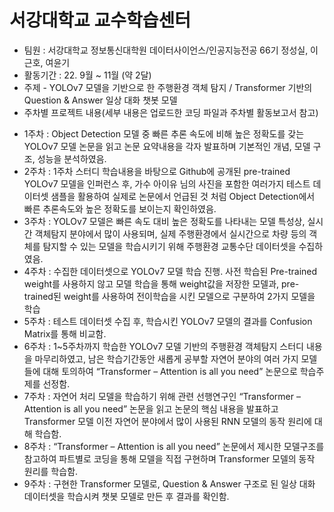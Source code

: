 # 서강대학교 교수학습센터
* 팀원 : 서강대학교 정보통신대학원 데이터사이언스/인공지능전공 66기 정성실, 이근호, 여윤기
* 활동기간 : 22. 9월 ~ 11월 (약 2달)
* 주제 - YOLOv7 모델을 기반으로 한 주행환경 객체 탐지 / Transformer 기반의 Question & Answer 일상 대화 챗봇 모델
* 주차별 프로젝트 내용(세부 내용은 업로드한 코딩 파일과 주차별 활동보고서 참고)
 - 1주차 : Object Detection 모델 중 빠른 추론 속도에 비해 높은 정확도를 갖는 YOLOv7 모델 논문을 읽고 논문 요약내용을 각자 발표하며 기본적인 개념, 모델 구조, 성능을 분석하였음.
 - 2주차 : 1주차 스터디 학습내용을 바탕으로 Github에 공개된 pre-trained YOLOv7 모델을 인퍼런스 후, 가수 아이유 님의 사진을 포함한 여러가지 테스트 데이터셋 샘플을 활용하여 실제로 논문에서 언급된 것 처럼 Object Detection에서 빠른 추론속도와 높은 정확도를 보이는지 확인하였음.
 - 3주차 : YOLOv7 모델은 빠른 속도 대비 높은 정확도를 나타내는 모델 특성상, 실시간 객체탐지 분야에서 많이 사용되며, 실제 주행환경에서 실시간으로 차량 등의 객체를 탐지할 수 있는 모델을 학습시키기 위해 주행환경 교통수단 데이터셋을 수집하였음.
 - 4주차 : 수집한 데이터셋으로 YOLOv7 모델 학습 진행. 사전 학습된 Pre-trained weight를 사용하지 않고 모델 학습을 통해 weight값을 저장한 모델과, pre-trained된 weight를 사용하여 전이학습을 시킨 모델으로 구분하여 2가지 모델을 학습
 - 5주차 : 테스트 데이터셋 수집 후, 학습시킨 YOLOv7 모델의 결과를 Confusion Matrix를 통해 비교함.
 - 6주차 : 1~5주차까지 학습한 YOLOv7 모델 기반의 주행환경 객체탐지 스터디 내용을 마무리하였고, 남은 학습기간동안 새롭게 공부할 자연어 분야의 여러 가지 모델들에 대해 토의하여 “Transformer – Attention is all you need” 논문으로 학습주제를 선정함.
 - 7주차 : 자연어 처리 모델을 학습하기 위해 관련 선행연구인 “Transformer – Attention is all you need” 논문을 읽고 논문의 핵심 내용을 발표하고 Transformer 모델 이전 자연어 분야에서 많이 사용된 RNN 모델의 동작 원리에 대해 학습함.
 - 8주차 : “Transformer – Attention is all you need” 논문에서 제시한 모델구조를 참고하여 파트별로 코딩을 통해 모델을 직접 구현하며 Transformer 모델의 동작 원리를 학습함.
 - 9주차 : 구현한 Transformer 모델로, Question & Answer 구조로 된 일상 대화 데이터셋을 학습시켜 챗봇 모델로 만든 후 결과를 확인함.
